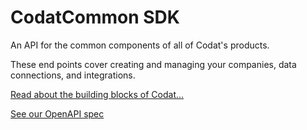 # CodatCommon SDK

An API for the common components of all of Codat's products.

These end points cover creating and managing your companies, data connections, and integrations.

[Read about the building blocks of Codat...](https://docs.codat.io/core-concepts/companies)

[See our OpenAPI spec](https://github.com/codatio/oas) 

